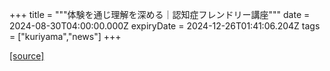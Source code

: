 +++
title = """体験を通じ理解を深める｜認知症フレンドリー講座"""
date = 2024-08-30T04:00:00.000Z
expiryDate = 2024-12-26T01:41:06.204Z
tags = ["kuriyama","news"]
+++


[[source]](https://www.town.kuriyama.hokkaido.jp/soshiki/43/28659.html)
